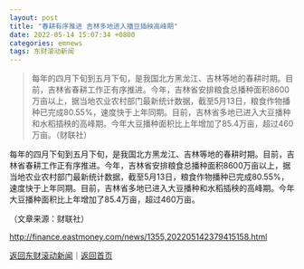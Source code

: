 ```yaml
---
layout: post
title: "春耕有序推进 吉林多地进入播豆插秧高峰期"
date: 2022-05-14 15:07:34 +0800
categories: emnews
tags: 东财滚动新闻
---
```

> 每年的四月下旬到五月下旬，是我国北方黑龙江、吉林等地的春耕时期。目前，吉林省春耕工作正有序推进。今年，吉林省安排粮食总播种面积8600万亩以上，据当地农业农村部门最新统计数据，截至5月13日，粮食作物播种已完成80.55%，速度快于上年同期。目前，吉林省多地已进入大豆播种和水稻插秧的高峰期。今年大豆播种面积比上年增加了85.4万亩，超过460万亩。（财联社）

<p>每年的四月下旬到五月下旬，是我国北方黑龙江、吉林等地的春耕时期。目前，吉林省春耕工作正有序推进。今年，吉林省安排粮食总播种面积8600万亩以上，据当地农业农村部门最新统计数据，截至5月13日，粮食作物播种已完成80.55%，速度快于上年同期。目前，吉林省多地已进入大豆播种和水稻插秧的高峰期。今年大豆播种面积比上年增加了85.4万亩，超过460万亩。</p><p class="em_media">（文章来源：财联社）</p>

<http://finance.eastmoney.com/news/1355,202205142379415158.html>

[返回东财滚动新闻](//finews.withounder.com/emnews/)｜[返回首页](//finews.withounder.com/)